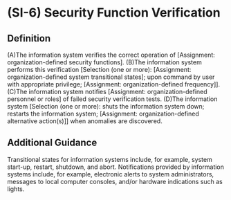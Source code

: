 
# (SI-6) Security Function Verification

## Definition

(A)The information system verifies the correct operation of [Assignment: organization-defined security functions].
(B)The information system performs this verification [Selection (one or more): [Assignment: organization-defined system transitional states]; upon command by user with appropriate privilege; [Assignment: organization-defined frequency]].
(C)The information system notifies [Assignment: organization-defined personnel or roles] of failed security verification tests.
(D)The information system [Selection (one or more): shuts the information system down; restarts the information system; [Assignment: organization-defined alternative action(s)]] when anomalies are discovered.

## Additional Guidance

Transitional states for information systems include, for example, system start-up, restart, shutdown, and abort. Notifications provided by information systems include, for example, electronic alerts to system administrators, messages to local computer consoles, and/or hardware indications such as lights.

